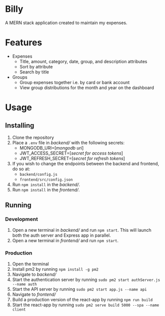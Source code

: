 # Billy
A MERN stack application created to maintain my expenses.

# Features
- Expenses
   - Title, amount, category, date, group, and description attributes
   - Sort by attribute
   - Search by title
- Groups
   - Group expenses together i.e. by card or bank account
   - View group distributions for the month and year on the dashboard

# Usage
## Installing
1. Clone the repository
2. Place a `.env` file in _backend/_ with the following secrets:
   - MONGODB_URI=[_mongodb uri_]
   - JWT_ACCESS_SECRET=[_secret for access tokens_]
   - JWT_REFRESH_SECRET=[_secret for refresh tokens_]
3. If you wish to change the endpoints between the backend and frontend, do so at:
   - `backend/config.js`
   - `frontend/src/config.json`
4. Run `npm install` in the _backend/_.
5. Run `npm install` in the _frontend/_.

## Running

### Development
1. Open a new terminal in _backend/_ and run `npm start`. This will launch both the auth server and Express app in parallel.
2. Open a new terminal in _frontend/_ and run `npm start`.


### Production
1. Open the terminal
2. Install pm2 by running `npm install -g pm2`
3. Navigate to _backend/_
4. Start the authentication server by running `sudo pm2 start authServer.js --name auth`
5. Start the API server by running `sudo pm2 start app.js --name api`
6. Navigate to _frontend/_
7. Build a production version of the react-app by running `npm run build`
8. Start the react-app by running `sudo pm2 serve build 5000 --spa --name client`
